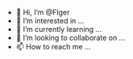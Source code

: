 - 👋 Hi, I’m @Flger
- 👀 I’m interested in ...
- 🌱 I’m currently learning ...
- 💞️ I’m looking to collaborate on ...
- 📫 How to reach me ...

<!---
Flger/Flger is a ✨ special ✨ repository because its `README.md` (this file) appears on your GitHub profile.
You can click the Preview link to take a look at your changes.
--->
